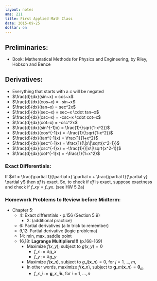 ```yaml
---
layout: notes
ams: 211
title: First Applied Math Class
date: 2015-09-25
dollar: on
---
```


## Preliminaries:
- Book: Mathematical Methods for Physics and Engineering, by Riley, Hobson and Bence

## Derivatives:
- Everything that starts with a $c$ will be negated
- $\frac{d}{dx}(sin~x) =  cos~x$
- $\frac{d}{dx}(cos~x) = -sin~x$
- $\frac{d}{dx}(tan~x) =  sec^2x$
- $\frac{d}{dx}(sec~x) =  sec~x \cdot tan~x$
- $\frac{d}{dx}(csc~x) = -csc~x \cdot cot~x$
- $\frac{d}{dx}(cot~x) = -csc^2x$
- $\frac{d}{dx}(sin^{-1}x) =  \frac{1}{\sqrt{1-x^2}}$
- $\frac{d}{dx}(cos^{-1}x) = -\frac{1}{\sqrt{1-x^2}}$
- $\frac{d}{dx}(tan^{-1}x) =  \frac{1}{1+x^2}$
- $\frac{d}{dx}(sec^{-1}x) =  \frac{1}{\|x\|\sqrt{x^2-1}}$
- $\frac{d}{dx}(csc^{-1}x) = -\frac{1}{\|x\|\sqrt{x^2-1}}$
- $\frac{d}{dx}(cot^{-1}x) = -\frac{1}{1+x^2}$

### Exact Differentials:
If $df = \frac{\partial f}{\partial x} \partial x + \frac{\partial f}{\partial
y} \partial y$ then $df$ is exact. So, to check if $df$ is exact, suppose exactness
and check if $f\_{xy} = f\_{yx}$. (see HW 5.2a)

### Homework Problems to Review before Midterm:
- Chapter 5: 
  - 4: Exact differntials - p.156 (Section 5.9)
    - 2: (additional practice)
  - 6: Partial derivatives (a ln trick to remember)
  - 9,12: Partial derivative (logic problema)
  - 14: min, max, saddle point
  - 16,18: **Lagrange Multipliers!!!** (p.168-169)
      - Maximize $f(x,y)$; subject to $g(x,y) = 0$
          - $f\_x:= \lambda g\_x$
          - $f\_y:= \lambda g\_y$
       - Maximize $f(\mathbf x\_n$), subject to $g\_j(\mathbf x\_n) = 0$, for $j = 1,...,m$,
       - In other words, maximize $f(\mathbf x\_n$), subject to $\mathbf g\_m(\mathbf x\_n) = \mathbf 0_m$
          - $f\_{x\_i}:= \mathbf g\_{x\_i} \mathbf\lambda$, for $i = 1,...,n$
